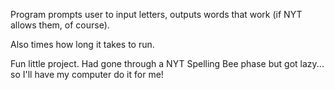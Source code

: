 Program prompts user to input letters, outputs words that work (if NYT allows them, of course).

Also times how long it takes to run.

Fun little project. Had gone through a NYT Spelling Bee phase but got lazy... so I'll have my computer do it for me!
